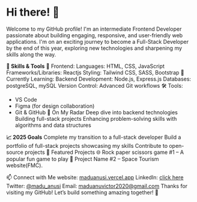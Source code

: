 # Hi there! 👋
Welcome to my GitHub profile! I'm an intermediate Frontend Developer passionate about building engaging, responsive, and user-friendly web applications. I'm on an exciting journey to become a Full-Stack Developer by the end of this year, exploring new technologies and sharpening my skills along the way.

**🔧 Skills & Tools**
🌟 Frontend:
Languages: HTML, CSS, JavaScript
Frameworks/Libraries: Reactjs
Styling: Tailwind CSS, SASS, Bootstrap
🚀 Currently Learning:
Backend Development: Node.js, Express.js
Databases: postgreSQL, mySQL
Version Control: Advanced Git workflows
🛠️ Tools:
* VS Code
* Figma (for design collaboration)
* Git & GitHub
🌱 On My Radar
Deep dive into backend technologies
Building full-stack projects
Enhancing problem-solving skills with algorithms and data structures

**📈 2025 Goals**
Complete my transition to a full-stack developer
Build a portfolio of full-stack projects showcasing my skills
Contribute to open-source projects
📂 Featured Projects
🌐 Rock paper scissors game #1 – A popular fun game to play
🎨 Project Name #2 – Space Tourism website(FMC).

📫 Connect with Me
website: [maduanusi.vercel.app](https://maduanusi.vercel.app/)
LinkedIn: [click here](https://www.linkedin.com/in/maduanusi-victor/)
Twitter: [@madu_anusi](https://x.com/madu_anusi)
Email: maduanuvictor2020@gmail.com
Thanks for visiting my GitHub! Let’s build something amazing together! 🚀
<!---
therealmaduanusi/therealmaduanusi is a ✨ special ✨ repository because its `README.md` (this file) appears on your GitHub profile.
You can click the Preview link to take a look at your changes.
--->
